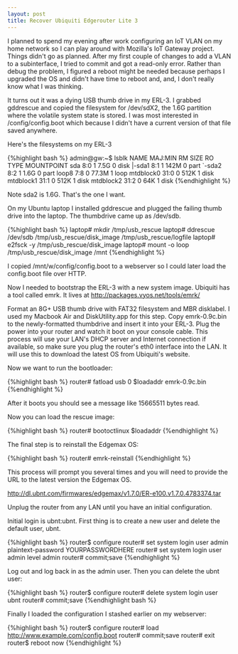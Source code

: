 ```yaml
---
layout: post
title: Recover Ubiquiti Edgerouter Lite 3
---
```


I planned to spend my evening after work configuring an IoT VLAN on my
home network so I can play around with Mozilla's IoT Gateway project.
Things didn't go as planned. After my first couple of changes to add
a VLAN to a subinterface, I tried to commit and got a read-only error.
Rather than debug the problem, I figured a reboot might be needed because
perhaps I upgraded the OS and didn't have time to reboot and, and, I don't 
really know what I was thinking.

It turns out it was a dying USB thumb drive in my ERL-3. I grabbed gddrescue
and copied the filesystem for /dev/sdX2, the 1.6G partition where the volatile
system state is stored. I was most interested in /config/config.boot which
because I didn't have a current version of that file saved anywhere.

Here's the filesystems on my ERL-3

{%highlight bash %}
admin@gw:~$ lsblk
NAME      MAJ:MIN RM   SIZE RO TYPE MOUNTPOINT
sda         8:0    1   7.5G  0 disk
|-sda1      8:1    1   142M  0 part
`-sda2      8:2    1   1.6G  0 part
loop8       7:8    0  77.3M  1 loop
mtdblock0  31:0    0   512K  1 disk
mtdblock1  31:1    0   512K  1 disk
mtdblock2  31:2    0    64K  1 disk
{%endhighlight %}

Note sda2 is 1.6G. That's the one I want.

On my Ubuntu laptop I installed gddrescue and plugged the failing thumb drive
into the laptop. The thumbdrive came up as /dev/sdb.

{%highlight bash %}
laptop# mkdir /tmp/usb_rescue
laptop# ddrescue /dev/sdb /tmp/usb_rescue/disk_image /tmp/usb_rescue/logfile
laptop# e2fsck -y /tmp/usb_rescue/disk_image
laptop# mount -o loop /tmp/usb_rescue/disk_image /mnt
{%endhighlight %}

I copied /mnt/w/config/config.boot to a webserver so I could later load
the config.boot file over HTTP.

Now I needed to bootstrap the ERL-3 with a new system image. Ubiquiti has a tool
called emrk. It lives at http://packages.vyos.net/tools/emrk/

Format an 8G+ USB thumb drive with FAT32 filesystem and MBR disklabel. I used my 
Macbook Air and DiskUtility.app for this step. Copy emrk-0.9c.bin to the 
newly-formatted thumbdrive and insert it into your ERL-3. Plug the power into 
your router and watch it boot on your console cable. This process will use 
your LAN's DHCP server and Internet connection if available, so make sure you 
plug the router's eth0 interface into the LAN. It will use this to download 
the latest OS from Ubiquiti's website.

Now we want to run the bootloader:

{%highlight bash %}
router# fatload usb 0 $loadaddr emrk-0.9c.bin
{%endhighlight %}

After it boots you should see a message like 15665511 bytes read.

Now you can load the rescue image:

{%highlight bash %}
router# bootoctlinux $loadaddr
{%endhighlight %}

The final step is to reinstall the Edgemax OS:

{%highlight bash %}
router# emrk-reinstall
{%endhighlight %}

This process will prompt you several times and you will need to provide 
the URL to the latest version the Edgemax OS.

http://dl.ubnt.com/firmwares/edgemax/v1.7.0/ER-e100.v1.7.0.4783374.tar

Unplug the router from any LAN until you have an initial configuration.

Initial login is ubnt:ubnt. First thing is to create a new user and delete 
the default user, ubnt.

{%highlight bash %}
router$ configure
router# set system login user admin plaintext-password YOURPASSWORDHERE
router# set system login user admin level admin
router# commit;save
{%endhighlight %}

Log out and log back in as the admin user. Then you can delete the ubnt user:

{%highlight bash %}
router$ configure
router# delete system login user ubnt 
router# commit;save
{%endhighlight bash %}

Finally I loaded the configuration I stashed earlier on my webserver:

{%highlight bash %}
router$ configure
router# load http://www.example.com/config.boot
router# commit;save
router# exit
router$ reboot now
{%endhighlight %}



